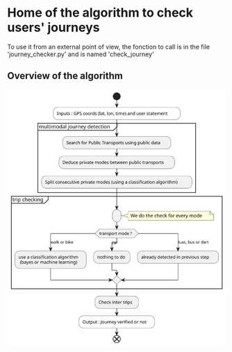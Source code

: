 # Home of the algorithm to check users' journeys

To use it from an external point of view, the fonction to call is in the file 
'journey_checker.py' and is named 'check_journey'


## Overview of the algorithm


![Overview of the algorithm](readme_assets/algo_journey_checking.svg#center)
